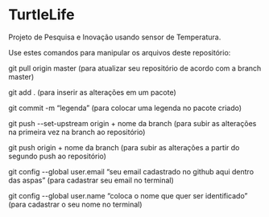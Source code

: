 # TurtleLife
Projeto de Pesquisa e Inovação usando sensor de Temperatura.

Use estes comandos para manipular os arquivos deste repositório: 

git pull origin master (para atualizar seu repositório de acordo com a branch master)

git add . (para inserir as alterações em um pacote)

git commit -m “legenda” (para colocar uma legenda no pacote criado)

git push --set-upstream origin + nome da branch (para subir as alterações na primeira vez na branch ao repositório)

git push origin + nome da branch (para subir as alterações a partir do segundo push ao repositório)

git config --global user.email “seu email cadastrado no github aqui dentro das aspas” (para cadastrar seu email no terminal) 

git config --global user.name “coloca o nome que quer ser identificado” (para cadastrar o seu nome no terminal)


